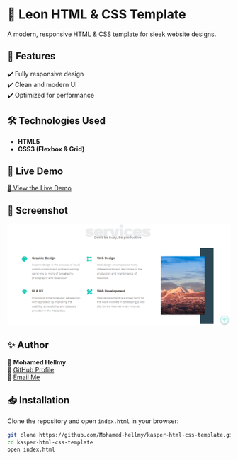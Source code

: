 # 🎨 Leon HTML & CSS Template

A modern, responsive HTML & CSS template for sleek website designs.

## 📌 Features

✔️ Fully responsive design  
✔️ Clean and modern UI  
✔️ Optimized for performance

## 🛠️ Technologies Used

- **HTML5**
- **CSS3 (Flexbox & Grid)**

## 🔗 Live Demo

[🚀 View the Live Demo](https://mohamed-hellmy.github.io/leon-html-css-template/)

## 📸 Screenshot

![Project Preview](preview.png)

## ✨ Author

👤 **Mohamed Hellmy**  
🔗 [GitHub Profile](https://github.com/Mohamed-hellmy)  
📧 [Email Me](mailto:mohamedhellmy1010@gmail.com)

## 📥 Installation

Clone the repository and open `index.html` in your browser:

```sh
git clone https://github.com/Mohamed-hellmy/kasper-html-css-template.git
cd kasper-html-css-template
open index.html
```

